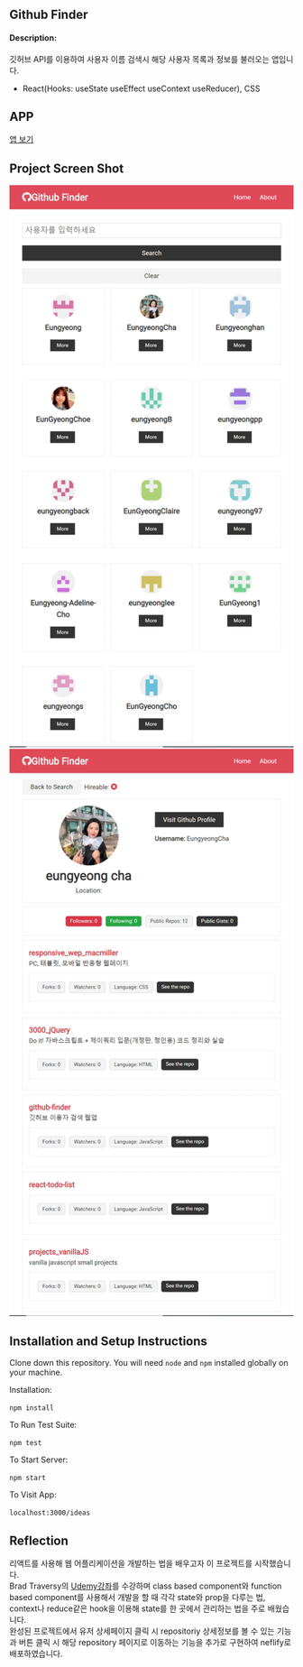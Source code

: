## Github Finder

#### Description:
깃허브 API를 이용하여 사용자 이름 검색시 해당 사용자 목록과 정보를 불러오는 앱입니다.
- React(Hooks: useState useEffect useContext useReducer), CSS

## APP
[앱 보기](https://githubfinder92578392.netlify.app)

## Project Screen Shot
  
![검색화면](src/images/search.jpg)
![유저화면](src/images/detail.jpg)

## Installation and Setup Instructions

Clone down this repository. You will need `node` and `npm` installed globally on your machine.  

Installation:

`npm install`  

To Run Test Suite:  

`npm test`  

To Start Server:

`npm start`  

To Visit App:

`localhost:3000/ideas`  

## Reflection

      
 리액트를 사용해 웹 어플리케이션을 개발하는 법을 배우고자 이 프로젝트를 시작했습니다.\
 Brad Traversy의 [Udemy강좌](https://www.udemy.com/course/modern-react-front-to-back/)를 수강하며 class based component와 function based component를 사용해서 개발을 할 때 각각 state와 prop을 다루는 법, context나 reduce같은 hook을 이용해 state를 한 곳에서 관리하는 법을 주로 배웠습니다.\
 완성된 프로젝트에서 유저 상세페이지 클릭 시 repositoriy 상세정보를 볼 수 있는 기능과 버튼 클릭 시 해당 repository 페이지로 이동하는 기능을 추가로 구현하여 neflify로 배포하였습니다.
